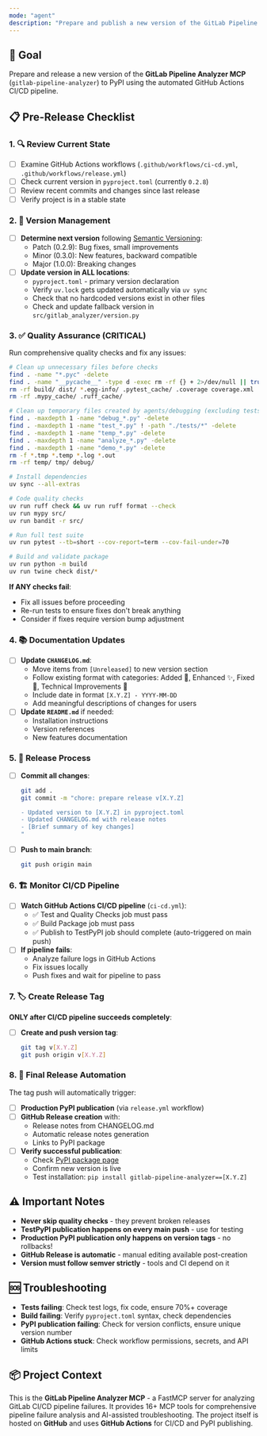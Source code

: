 ```yaml
---
mode: "agent"
description: "Prepare and publish a new version of the GitLab Pipeline Analyzer MCP to PyPI using GitHub Actions CI/CD workflow"
---
```


## 🎯 Goal

Prepare and release a new version of the **GitLab Pipeline Analyzer MCP** (`gitlab-pipeline-analyzer`) to PyPI using the automated GitHub Actions CI/CD pipeline.

## 📋 Pre-Release Checklist

### 1. 🔍 Review Current State

- [ ] Examine GitHub Actions workflows (`.github/workflows/ci-cd.yml`, `.github/workflows/release.yml`)
- [ ] Check current version in `pyproject.toml` (currently `0.2.8`)
- [ ] Review recent commits and changes since last release
- [ ] Verify project is in a stable state

### 2. 📝 Version Management

- [ ] **Determine next version** following [Semantic Versioning](https://semver.org/):
  - Patch (0.2.9): Bug fixes, small improvements
  - Minor (0.3.0): New features, backward compatible
  - Major (1.0.0): Breaking changes
- [ ] **Update version in ALL locations**:
  - `pyproject.toml` - primary version declaration
  - Verify `uv.lock` gets updated automatically via `uv sync`
  - Check that no hardcoded versions exist in other files
  - Check and update fallback version in `src/gitlab_analyzer/version.py`

### 3. ✅ Quality Assurance (CRITICAL)

Run comprehensive quality checks and fix any issues:

```bash
# Clean up unnecessary files before checks
find . -name "*.pyc" -delete
find . -name "__pycache__" -type d -exec rm -rf {} + 2>/dev/null || true
rm -rf build/ dist/ *.egg-info/ .pytest_cache/ .coverage coverage.xml
rm -rf .mypy_cache/ .ruff_cache/

# Clean up temporary files created by agents/debugging (excluding tests/ directory)
find . -maxdepth 1 -name "debug_*.py" -delete
find . -maxdepth 1 -name "test_*.py" ! -path "./tests/*" -delete
find . -maxdepth 1 -name "temp_*.py" -delete
find . -maxdepth 1 -name "analyze_*.py" -delete
find . -maxdepth 1 -name "demo_*.py" -delete
rm -f *.tmp *.temp *.log *.out
rm -rf temp/ tmp/ debug/

# Install dependencies
uv sync --all-extras

# Code quality checks
uv run ruff check && uv run ruff format --check
uv run mypy src/
uv run bandit -r src/

# Run full test suite
uv run pytest --tb=short --cov-report=term --cov-fail-under=70

# Build and validate package
uv run python -m build
uv run twine check dist/*
```

**If ANY checks fail**:

- Fix all issues before proceeding
- Re-run tests to ensure fixes don't break anything
- Consider if fixes require version bump adjustment

### 4. 📚 Documentation Updates

- [ ] **Update `CHANGELOG.md`**:
  - Move items from `[Unreleased]` to new version section
  - Follow existing format with categories: Added 🚀, Enhanced ✨, Fixed 🐛, Technical Improvements 🔧
  - Include date in format `[X.Y.Z] - YYYY-MM-DD`
  - Add meaningful descriptions of changes for users
- [ ] **Update `README.md`** if needed:
  - Installation instructions
  - Version references
  - New features documentation

### 5. 🚀 Release Process

- [ ] **Commit all changes**:

  ```bash
  git add .
  git commit -m "chore: prepare release v[X.Y.Z]

  - Updated version to [X.Y.Z] in pyproject.toml
  - Updated CHANGELOG.md with release notes
  - [Brief summary of key changes]
  "
  ```

- [ ] **Push to main branch**:
  ```bash
  git push origin main
  ```

### 6. 🏗️ Monitor CI/CD Pipeline

- [ ] **Watch GitHub Actions CI/CD pipeline** (`ci-cd.yml`):
  - ✅ Test and Quality Checks job must pass
  - ✅ Build Package job must pass
  - ✅ Publish to TestPyPI job should complete (auto-triggered on main push)
- [ ] **If pipeline fails**:
  - Analyze failure logs in GitHub Actions
  - Fix issues locally
  - Push fixes and wait for pipeline to pass

### 7. 🏷️ Create Release Tag

**ONLY after CI/CD pipeline succeeds completely**:

- [ ] **Create and push version tag**:
  ```bash
  git tag v[X.Y.Z]
  git push origin v[X.Y.Z]
  ```

### 8. 🎉 Final Release Automation

The tag push will automatically trigger:

- [ ] **Production PyPI publication** (via `release.yml` workflow)
- [ ] **GitHub Release creation** with:
  - Release notes from CHANGELOG.md
  - Automatic release notes generation
  - Links to PyPI package
- [ ] **Verify successful publication**:
  - Check [PyPI package page](https://pypi.org/project/gitlab-pipeline-analyzer/)
  - Confirm new version is live
  - Test installation: `pip install gitlab-pipeline-analyzer==[X.Y.Z]`

## ⚠️ Important Notes

- **Never skip quality checks** - they prevent broken releases
- **TestPyPI publication happens on every main push** - use for testing
- **Production PyPI publication only happens on version tags** - no rollbacks!
- **GitHub Release is automatic** - manual editing available post-creation
- **Version must follow semver strictly** - tools and CI depend on it

## 🆘 Troubleshooting

- **Tests failing**: Check test logs, fix code, ensure 70%+ coverage
- **Build failing**: Verify `pyproject.toml` syntax, check dependencies
- **PyPI publication failing**: Check for version conflicts, ensure unique version number
- **GitHub Actions stuck**: Check workflow permissions, secrets, and API limits

## 📦 Project Context

This is the **GitLab Pipeline Analyzer MCP** - a FastMCP server for analyzing GitLab CI/CD pipeline failures. It provides 16+ MCP tools for comprehensive pipeline failure analysis and AI-assisted troubleshooting. The project itself is hosted on **GitHub** and uses **GitHub Actions** for CI/CD and PyPI publishing.
